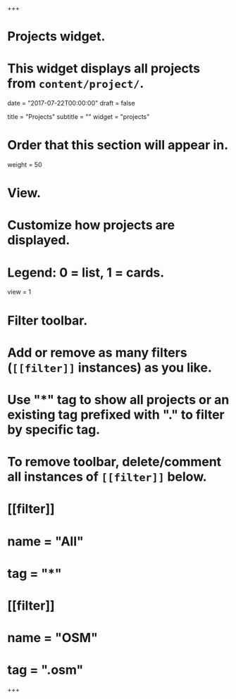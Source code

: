 +++
# Projects widget.
# This widget displays all projects from `content/project/`.

date = "2017-07-22T00:00:00"
draft = false

title = "Projects"
subtitle = ""
widget = "projects"

# Order that this section will appear in.
weight = 50

# View.
# Customize how projects are displayed.
# Legend: 0 = list, 1 = cards.
view = 1

# Filter toolbar.
# Add or remove as many filters (`[[filter]]` instances) as you like.
# Use "*" tag to show all projects or an existing tag prefixed with "." to filter by specific tag.
# To remove toolbar, delete/comment all instances of `[[filter]]` below.

# [[filter]]
#   name = "All"
#   tag = "*"

# [[filter]]
#   name = "OSM"
#   tag = ".osm"


+++
